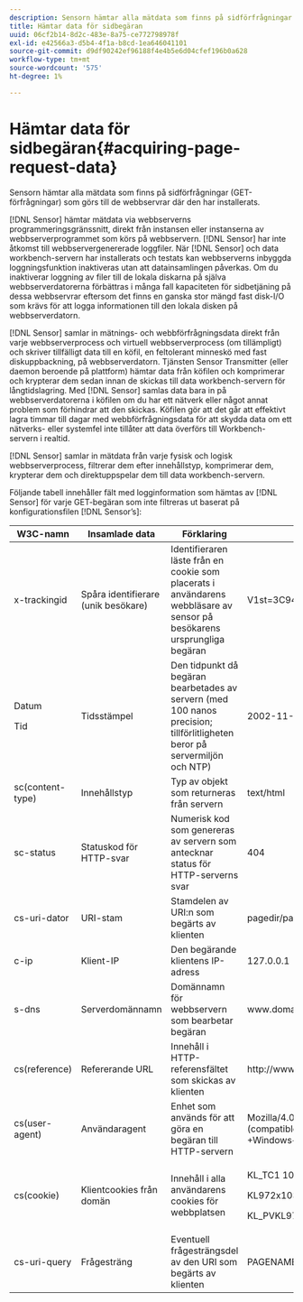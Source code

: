 ```yaml
---
description: Sensorn hämtar alla mätdata som finns på sidförfrågningar (GET-förfrågningar) som görs till de webbservrar där den har installerats.
title: Hämtar data för sidbegäran
uuid: 06cf2b14-8d2c-483e-8a75-ce772798978f
exl-id: e42566a3-d5b4-4f1a-b8cd-1ea646041101
source-git-commit: d9df90242ef96188f4e4b5e6d04cfef196b0a628
workflow-type: tm+mt
source-wordcount: '575'
ht-degree: 1%

---
```


# Hämtar data för sidbegäran{#acquiring-page-request-data}

Sensorn hämtar alla mätdata som finns på sidförfrågningar (GET-förfrågningar) som görs till de webbservrar där den har installerats.

[!DNL Sensor] hämtar mätdata via webbserverns programmeringsgränssnitt, direkt från instansen eller instanserna av webbserverprogrammet som körs på webbservern. [!DNL Sensor] har inte åtkomst till webbservergenererade loggfiler. När [!DNL Sensor] och data workbench-servern har installerats och testats kan webbserverns inbyggda loggningsfunktion inaktiveras utan att datainsamlingen påverkas. Om du inaktiverar loggning av filer till de lokala diskarna på själva webbserverdatorerna förbättras i många fall kapaciteten för sidbetjäning på dessa webbservrar eftersom det finns en ganska stor mängd fast disk-I/O som krävs för att logga informationen till den lokala disken på webbserverdatorn.

[!DNL Sensor] samlar in mätnings- och webbförfrågningsdata direkt från varje webbserverprocess och virtuell webbserverprocess (om tillämpligt) och skriver tillfälligt data till en köfil, en feltolerant minneskö med fast diskuppbackning, på webbserverdatorn. Tjänsten Sensor Transmitter (eller daemon beroende på plattform) hämtar data från köfilen och komprimerar och krypterar dem sedan innan de skickas till data workbench-servern för långtidslagring. Med [!DNL Sensor] samlas data bara in på webbserverdatorerna i köfilen om du har ett nätverk eller något annat problem som förhindrar att den skickas. Köfilen gör att det går att effektivt lagra timmar till dagar med webbförfrågningsdata för att skydda data om ett nätverks- eller systemfel inte tillåter att data överförs till Workbench-servern i realtid.

[!DNL Sensor] samlar in mätdata från varje fysisk och logisk webbserverprocess, filtrerar dem efter innehållstyp, komprimerar dem, krypterar dem och direktuppspelar dem till data workbench-servern.

Följande tabell innehåller fält med logginformation som hämtas av [!DNL Sensor] för varje GET-begäran som inte filtreras ut baserat på konfigurationsfilen [!DNL Sensor’s]:

<table id="table_5F65474150EC41648B35D0B031FB9B15"> 
 <thead> 
  <tr> 
   <th colname="col1" class="entry"> W3C-namn </th> 
   <th colname="col2" class="entry"> Insamlade data </th> 
   <th colname="col3" class="entry"> Förklaring </th> 
   <th colname="col4" class="entry"> Förklaring </th> 
  </tr> 
 </thead>
 <tbody> 
  <tr> 
   <td colname="col1"> x-trackingid </td> 
   <td colname="col2"> Spåra identifierare (unik besökare) </td> 
   <td colname="col3"> Identifieraren läste från en cookie som placerats i användarens webbläsare av <span class="wintitle"> sensor </span> på besökarens ursprungliga begäran </td> 
   <td colname="col4"> V1st=3C94007B4E01F9C2 </td> 
  </tr> 
  <tr> 
   <td colname="col1"> <p>Datum </p> <p>Tid </p> </td> 
   <td colname="col2"> Tidsstämpel </td> 
   <td colname="col3"> Den tidpunkt då begäran bearbetades av servern (med 100 nanos precision; tillförlitligheten beror på servermiljön och NTP) </td> 
   <td colname="col4"> 2002-11-21 17:21:45.123 </td> 
  </tr> 
  <tr> 
   <td colname="col1"> sc(content-type) </td> 
   <td colname="col2"> Innehållstyp </td> 
   <td colname="col3"> Typ av objekt som returneras från servern </td> 
   <td colname="col4"> text/html </td> 
  </tr> 
  <tr> 
   <td colname="col1"> sc-status </td> 
   <td colname="col2"> Statuskod för HTTP-svar </td> 
   <td colname="col3"> Numerisk kod som genereras av servern som antecknar status för HTTP-serverns svar </td> 
   <td colname="col4"> 404 </td> 
  </tr> 
  <tr> 
   <td colname="col1"> cs-uri-dator </td> 
   <td colname="col2"> URI-stam </td> 
   <td colname="col3"> Stamdelen av URI:n som begärts av klienten </td> 
   <td colname="col4"> <span class="filepath"> pagedir/page.asp  </span> </td> 
  </tr> 
  <tr> 
   <td colname="col1"> c-ip </td> 
   <td colname="col2"> Klient-IP </td> 
   <td colname="col3"> Den begärande klientens IP-adress </td> 
   <td colname="col4"> 127.0.0.1 </td> 
  </tr> 
  <tr> 
   <td colname="col1"> s-dns </td> 
   <td colname="col2"> Serverdomännamn </td> 
   <td colname="col3"> Domännamn för webbservern som bearbetar begäran </td> 
   <td colname="col4"> <span class="filepath"> www.domain.com  </span> </td> 
  </tr> 
  <tr> 
   <td colname="col1"> cs(reference) </td> 
   <td colname="col2"> Refererande URL </td> 
   <td colname="col3"> Innehåll i HTTP-referensfältet som skickas av klienten </td> 
   <td colname="col4"> <span class="filepath"> http://www.referringsite.com  </span> </td> 
  </tr> 
  <tr> 
   <td colname="col1"> cs(user-agent) </td> 
   <td colname="col2"> Användaragent </td> 
   <td colname="col3"> Enhet som används för att göra en begäran till HTTP-servern </td> 
   <td colname="col4"> Mozilla/4.0+(compatible;+MSIE+6.0; +Windows+NT+5.1) </td> 
  </tr> 
  <tr> 
   <td colname="col1"> cs(cookie) </td> 
   <td colname="col2"> Klientcookies från domän </td> 
   <td colname="col3"> Innehåll i alla användarens cookies för webbplatsen </td> 
   <td colname="col4"> <p>KL_TC1 1038058778312 </p> <p>KL972x1038058778312282052 </p> <p>KL_PVKL972 0 </p> </td> 
  </tr> 
  <tr> 
   <td colname="col1"> cs-uri-query </td> 
   <td colname="col2"> Frågesträng </td> 
   <td colname="col3"> Eventuell frågesträngsdel av den URI som begärts av klienten </td> 
   <td colname="col4"> PAGENAME=dynamic1&amp;link=3001 </td> 
  </tr> 
 </tbody> 
</table>
